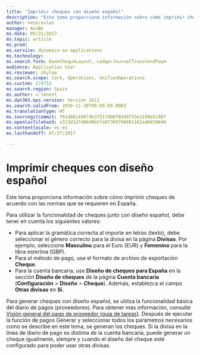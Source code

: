 ```yaml
---
title: "Imprimir cheques con diseño español"
description: "Este tema proporciona información sobre cómo imprimir cheques de acuerdo con las normas que se requieren en España."
author: neserovleo
manager: AnnBe
ms.date: 05/31/2017
ms.topic: article
ms.prod: 
ms.service: dynamics-ax-applications
ms.technology: 
ms.search.form: BankChequeLayout, LedgerJournalTransVendPaym
audience: Application User
ms.reviewer: shylaw
ms.search.scope: Core, Operations, UnifiedOperations
ms.custom: 274753
ms.search.region: Spain
ms.author: v-lenest
ms.dyn365.ops.version: Version 1611
ms.search.validFrom: 2016-11-30T00:00:00.000Z
ms.translationtype: HT
ms.sourcegitcommit: f01d88149074b37517d00f03d8f55e1199a5198f
ms.openlocfilehash: a313d1d7d06d9b5fa97309790091162ad6839648
ms.contentlocale: es-es
ms.lasthandoff: 07/27/2017

---
```


# <a name="print-checks-by-using-the-spanish-layout"></a>Imprimir cheques con diseño español

Este tema proporciona información sobre cómo imprimir cheques de acuerdo con las normas que se requieren en España.

Para utilizar la funcionalidad de cheques junto con diseño español, debe tener en cuenta los siguientes valores:

-   Para aplicar la gramática correcta al importe en letras (texto), debe seleccionar el género correcto para la divisa en la página **Divisas**. Por ejemplo, seleccione **Masculino** para el Euro (EUR) y **Femenino** para la libra esterlina (GBP).
-   Para el método de pago, use el formato de archivo de exportación **Cheque**.
-   Para la cuenta bancaria, use **Diseño de cheques para España** en la sección **Diseño de cheques** de la página **Cuenta bancaria** (**Configuración** &gt; **Diseño** &gt; **Cheque**). Además, establezca el campo **Otras divisas** en **Sí**.

Para generar cheques con diseño español, se utiliza la funcionalidad básica del diario de pagos (proveedores). Para obtener más información, consulte [Visión general del pago de proveedor (guía de tareas)](/dynamics365/unified-operations/financials/cash-bank-management/tasks/vendor-payment-overview). Después de ejecutar la función de pagos Generar y seleccionar todos los parámetros necesarios como se describe en este tema, se generan los cheques. Si la divisa en la línea de diario de pago es distinta de la cuenta bancaria, puede generar un cheque igualmente, siempre y cuando el diseño del cheque esté configurado para poder usar otras divisas.


